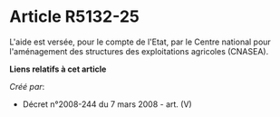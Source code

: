 # Article R5132-25

L'aide est versée, pour le compte de l'Etat, par le Centre national pour l'aménagement des structures des exploitations
agricoles (CNASEA).

**Liens relatifs à cet article**

_Créé par_:

  - Décret n°2008-244 du 7 mars 2008 - art. (V)
